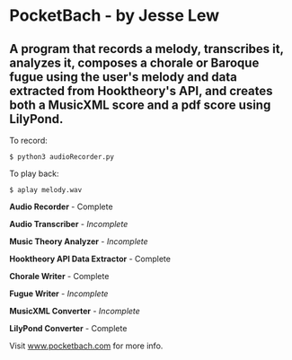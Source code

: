 # PocketBach - by Jesse Lew

## A program that records a melody, transcribes it, analyzes it, composes a chorale or Baroque fugue using the user's melody and data extracted from Hooktheory's API, and creates both a MusicXML score and a pdf score using LilyPond.


To record:
```
$ python3 audioRecorder.py
```

To play back:
```
$ aplay melody.wav
```

**Audio Recorder** - Complete

**Audio Transcriber** - *Incomplete*

**Music Theory Analyzer** - *Incomplete*

**Hooktheory API Data Extractor** - Complete

**Chorale Writer** - Complete

**Fugue Writer** - *Incomplete*

**MusicXML Converter** - *Incomplete*

**LilyPond Converter** - Complete



Visit www.pocketbach.com for more info.
